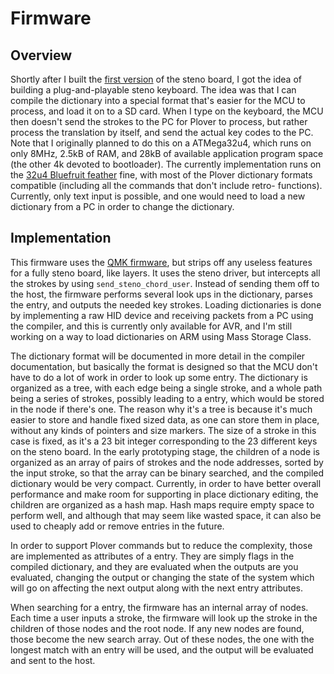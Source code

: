 # Firmware

## Overview

Shortly after I built the [first version](../pcb/README.md#Version-1) of the steno board, I got the idea of building a plug-and-playable steno keyboard. The idea was that I can compile the dictionary into a special format that's easier for the MCU to process, and load it on to a SD card. When I type on the keyboard, the MCU then doesn't send the strokes to the PC for Plover to process, but rather process the translation by itself, and send the actual key codes to the PC. Note that I originally planned to do this on a ATMega32u4, which runs on only 8MHz, 2.5kB of RAM, and 28kB of available application program space (the other 4k devoted to bootloader). The currently implementation runs on the [32u4 Bluefruit feather](https://www.adafruit.com/product/2829) fine, with most of the Plover dictionary formats compatible (including all the commands that don't include retro- functions). Currently, only text input is possible, and one would need to load a new dictionary from a PC in order to change the dictionary.

## Implementation

This firmware uses the [QMK firmware](https://qmk.fm), but strips off any useless features for a fully steno board, like layers. It uses the steno driver, but intercepts all the strokes by using `send_steno_chord_user`. Instead of sending them off to the host, the firmware performs several look ups in the dictionary, parses the entry, and outputs the needed key strokes. Loading dictionaries is done by implementing a raw HID device and receiving packets from a PC using the compiler, and this is currently only available for AVR, and I'm still working on a way to load dictionaries on ARM using Mass Storage Class.

The dictionary format will be documented in more detail in the compiler documentation, but basically the format is designed so that the MCU don't have to do a lot of work in order to look up some entry. The dictionary is organized as a tree, with each edge being a single stroke, and a whole path being a series of strokes, possibly leading to a entry, which would be stored in the node if there's one. The reason why it's a tree is because it's much easier to store and handle fixed sized data, as one can store them in place, without any kinds of pointers and size markers. The size of a stroke in this case is fixed, as it's a 23 bit integer corresponding to the 23 different keys on the steno board. In the early prototyping stage, the children of a node is organized as an array of pairs of strokes and the node addresses, sorted by the input stroke, so that the array can be binary searched, and the compiled dictionary would be very compact. Currently, in order to have better overall performance and make room for supporting in place dictionary editing, the children are organized as a hash map. Hash maps require empty space to perform well, and although that may seem like wasted space, it can also be used to cheaply add or remove entries in the future.

 In order to support Plover commands but to reduce the complexity, those are implemented as attributes of a entry. They are simply flags in the compiled dictionary, and they are evaluated when the outputs are you evaluated, changing the output or changing the state of the system which will go on affecting the next output along with the next entry attributes.

When searching for a entry, the firmware has an internal array of nodes. Each time a user inputs a stroke, the firmware will look up the stroke in the children of those nodes and the root node. If any new nodes are found, those become the new search array. Out of these nodes, the one with the longest match with an entry will be used, and the output will be evaluated and sent to the host.
